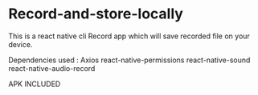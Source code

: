 # Record-and-store-locally
This is a react native cli Record app which will save recorded file on your device.


Dependencies used :
Axios
react-native-permissions
react-native-sound
react-native-audio-record

APK INCLUDED
